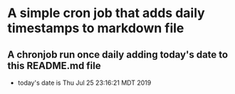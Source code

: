 A simple cron job that adds daily timestamps to markdown file
============================================================
## A chronjob run once daily adding today's date to this README.md file
* today's date is Thu Jul 25 23:16:21 MDT 2019
